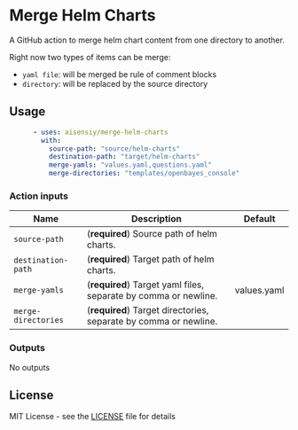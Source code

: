# Merge Helm Charts

A GitHub action to merge helm chart content from one directory to another.

Right now two types of items can be merge:

- `yaml file`: will be merged be rule of comment blocks
- `directory`: will be replaced by the source directory

## Usage

```yml
      - uses: aisensiy/merge-helm-charts
        with:
          source-path: "source/helm-charts"
          destination-path: "target/helm-charts"
          merge-yamls: "values.yaml,questions.yaml"
          merge-directories: "templates/openbayes_console"
```

### Action inputs

| Name | Description | Default |
| --- | --- | --- |
| `source-path` | (**required**) Source path of helm charts. | |
| `destination-path` | (**required**) Target path of helm charts. | |
| `merge-yamls` | (**required**) Target yaml files, separate by comma or newline. | values.yaml |
| `merge-directories` | (**required**) Target directories, separate by comma or newline. | |

### Outputs

No outputs

## License

MIT License - see the [LICENSE](LICENSE) file for details
